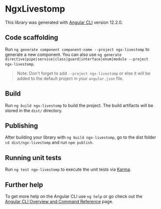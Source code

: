 # NgxLivestomp

This library was generated with [Angular CLI](https://github.com/angular/angular-cli) version 12.2.0.

## Code scaffolding

Run `ng generate component component-name --project ngx-livestomp` to generate a new component. You can also use `ng generate directive|pipe|service|class|guard|interface|enum|module --project ngx-livestomp`.
> Note: Don't forget to add `--project ngx-livestomp` or else it will be added to the default project in your `angular.json` file. 

## Build

Run `ng build ngx-livestomp` to build the project. The build artifacts will be stored in the `dist/` directory.

## Publishing

After building your library with `ng build ngx-livestomp`, go to the dist folder `cd dist/ngx-livestomp` and run `npm publish`.

## Running unit tests

Run `ng test ngx-livestomp` to execute the unit tests via [Karma](https://karma-runner.github.io).

## Further help

To get more help on the Angular CLI use `ng help` or go check out the [Angular CLI Overview and Command Reference](https://angular.io/cli) page.

